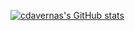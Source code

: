 [![cdavernas's GitHub stats](https://github-readme-stats.vercel.app/api?username=cdavernas)](https://github.com/anuraghazra/github-readme-stats)
